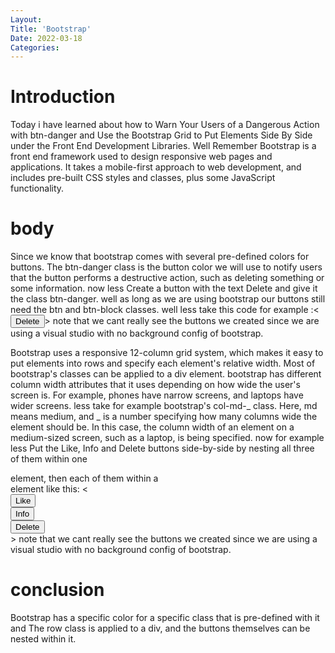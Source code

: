 ```yaml
---
Layout:
Title: 'Bootstrap'
Date: 2022-03-18
Categories:
---
```


# Introduction

Today i have learned about how to Warn Your Users of a Dangerous Action with btn-danger and Use the Bootstrap Grid to Put Elements Side By Side under the Front End Development Libraries.
Well Remember Bootstrap is a front end framework used to design responsive web pages and applications. It takes a mobile-first approach to web development, and includes pre-built CSS styles and classes, plus some JavaScript functionality.

# body

Since we know that bootstrap comes with several pre-defined colors for buttons. The btn-danger class is the button color we will use to notify users that the button performs a destructive action, such as deleting something or some information.
now less Create a button with the text Delete and give it the class btn-danger.
well as long as we are using bootstrap our buttons still need the btn and btn-block classes.
well less take this code for example :<<button class="btn btn-block btn-danger">Delete</button>>
note that we cant really see the buttons we created since we are using a visual studio with no background config of bootstrap.

Bootstrap uses a responsive 12-column grid system, which makes it easy to put elements into rows and specify each element's relative width. Most of bootstrap's classes can be applied to a div element.
bootstrap has different column width attributes that it uses depending on how wide the user's screen is. For example, phones have narrow screens, and laptops have wider screens.
less take for example bootstrap's col-md-_ class. Here, md means medium, and _ is a number specifying how many columns wide the element should be. In this case, the column width of an element on a medium-sized screen, such as a laptop, is being specified. now for example less
Put the Like, Info and Delete buttons side-by-side by nesting all three of them within one <div class="row"> element, then each of them within a <div class="col-xs-4"> element like this:
<<div class="row"><div class="col-xs-4"><button class="btn btn-block btn-primary">Like</button></div><div class="col-xs-4"> <button class="btn btn-block btn-info">Info</button></div><div class="col-xs-4"> <button class="btn btn-block btn-danger">Delete</button></div></div>>
note that we cant really see the buttons we created since we are using a visual studio with no background config of bootstrap.

# conclusion

Bootstrap has a specific color for a specific class that is pre-defined with it and
The row class is applied to a div, and the buttons themselves can be nested within it.
